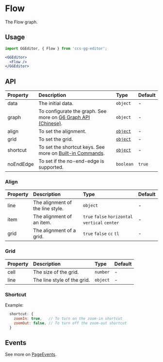 # Flow

The Flow graph.

## Usage

```jsx
import GGEditor, { Flow } from 'ccs-gg-editor';

<GGEditor>
  <Flow />
</GGEditor>
```

## API

| Property | Description | Type | Default |
| :--- | :--- | :--- | :--- |
| data | The initial data. | `object` | - |
| graph | To configurate the graph. See more on [G6 Graph API (Chinese)](https://antv.alipay.com/zh-cn/g6/1.x/api/graph.html). | `object` | - |
| align | To set the alignment. | [`object`](#Align) | - |
| grid | To set the grid. | [`object`](#Grid) | - |
| shortcut | To set the shortcut keys. See more on [Built-in Commands](./command.en-US.md#Built-in%20Commands). | [`object`](#Shortcut) | - |
| noEndEdge | To set if the no-end-edge is supported. | `boolean` | `true` |

### Align

| Property | Description | Type | Default |
| :--- | :--- | :--- | :--- |
| line | The alignment of the line style. | `object` | - |
| item | The alignment of an item. | `true` `false` `horizontal` `vertical` `center` | - |
| grid | The alignment of a grid. | `true` `false` `cc` `tl` | - |

### Grid

| Property | Description | Type | Default |
| :--- | :--- | :--- | :--- |
| cell | The size of the grid. | `number` | - |
| line | The line style of the grid. | `object` | - |

### Shortcut

Example:

```jsx
  shortcut: {
    zoomIn: true,   // To turn on the zoom-in shortcut
    zoomOut: false, // To turn off the zoom-out shortcut
  }
```

## Events

See more on [PageEvents](./pageEvents.en-US.md).